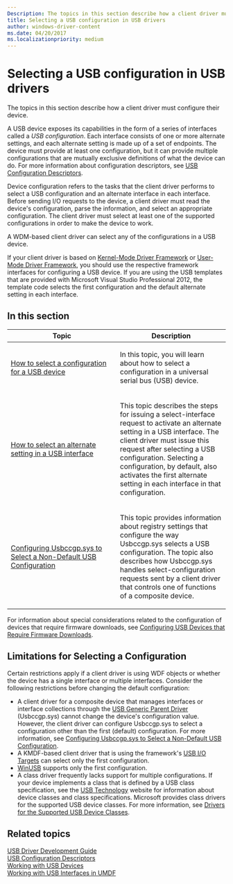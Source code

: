 ```yaml
---
Description: The topics in this section describe how a client driver must configure their device.
title: Selecting a USB configuration in USB drivers
author: windows-driver-content
ms.date: 04/20/2017
ms.localizationpriority: medium
---
```


# Selecting a USB configuration in USB drivers


The topics in this section describe how a client driver must configure their device.

A USB device exposes its capabilities in the form of a series of interfaces called a *USB configuration*. Each interface consists of one or more alternate settings, and each alternate setting is made up of a set of endpoints. The device must provide at least one configuration, but it can provide multiple configurations that are mutually exclusive definitions of what the device can do. For more information about configuration descriptors, see [USB Configuration Descriptors](usb-configuration-descriptors.md).

Device configuration refers to the tasks that the client driver performs to select a USB configuration and an alternate interface in each interface. Before sending I/O requests to the device, a client driver must read the device's configuration, parse the information, and select an appropriate configuration. The client driver must select at least one of the supported configurations in order to make the device to work.

A WDM-based client driver can select any of the configurations in a USB device.

If your client driver is based on [Kernel-Mode Driver Framework](https://docs.microsoft.com/windows-hardware/drivers/wdf/) or [User-Mode Driver Framework](https://docs.microsoft.com/windows-hardware/drivers/wdf/), you should use the respective framework interfaces for configuring a USB device. If you are using the USB templates that are provided with Microsoft Visual Studio Professional 2012, the template code selects the first configuration and the default alternate setting in each interface.

## In this section


<table>
<colgroup>
<col width="50%" />
<col width="50%" />
</colgroup>
<thead>
<tr class="header">
<th>Topic</th>
<th>Description</th>
</tr>
</thead>
<tbody>
<tr class="odd">
<td><p><a href="how-to-select-a-configuration-for-a-usb-device.md" data-raw-source="[How to select a configuration for a USB device](how-to-select-a-configuration-for-a-usb-device.md)">How to select a configuration for a USB device</a></p></td>
<td><p>In this topic, you will learn about how to select a configuration in a universal serial bus (USB) device.</p></td>
</tr>
<tr class="even">
<td><p><a href="select-a-usb-alternate-setting.md" data-raw-source="[How to select an alternate setting in a USB interface](select-a-usb-alternate-setting.md)">How to select an alternate setting in a USB interface</a></p></td>
<td><p>This topic describes the steps for issuing a select-interface request to activate an alternate setting in a USB interface. The client driver must issue this request after selecting a USB configuration. Selecting a configuration, by default, also activates the first alternate setting in each interface in that configuration.</p></td>
</tr>
<tr class="odd">
<td><p><a href="selecting-the-configuration-for-a-multiple-interface--composite--usb-d.md" data-raw-source="[Configuring Usbccgp.sys to Select a Non-Default USB Configuration](selecting-the-configuration-for-a-multiple-interface--composite--usb-d.md)">Configuring Usbccgp.sys to Select a Non-Default USB Configuration</a></p></td>
<td><p>This topic provides information about registry settings that configure the way Usbccgp.sys selects a USB configuration. The topic also describes how Usbccgp.sys handles select-configuration requests sent by a client driver that controls one of functions of a composite device.</p></td>
</tr>
</tbody>
</table>

 

For information about special considerations related to the configuration of devices that require firmware downloads, see [Configuring USB Devices that Require Firmware Downloads](configuring-usb-devices-that-require-firmware-downloads.md).

## Limitations for Selecting a Configuration


Certain restrictions apply if a client driver is using WDF objects or whether the device has a single interface or multiple interfaces. Consider the following restrictions before changing the default configuration:

-   A client driver for a composite device that manages interfaces or interface collections through the [USB Generic Parent Driver](usb-common-class-generic-parent-driver.md) (Usbccgp.sys) cannot change the device's configuration value. However, the client driver can configure Usbccgp.sys to select a configuration other than the first (default) configuration. For more information, see [Configuring Usbccgp.sys to Select a Non-Default USB Configuration](selecting-the-configuration-for-a-multiple-interface--composite--usb-d.md).
-   A KMDF-based client driver that is using the framework's [USB I/O Targets](https://msdn.microsoft.com/library/windows/hardware/ff544752) can select only the first configuration.
-   [WinUSB](winusb.md) supports only the first configuration.
-   A class driver frequently lacks support for multiple configurations. If your device implements a class that is defined by a USB class specification, see the [USB Technology](http://go.microsoft.com/fwlink/p/?linkid=8769) website for information about device classes and class specifications. Microsoft provides class drivers for the supported USB device classes. For more information, see [Drivers for the Supported USB Device Classes](supported-usb-classes.md).

## Related topics
[USB Driver Development Guide](usb-driver-development-guide.md)  
[USB Configuration Descriptors](usb-configuration-descriptors.md)  
[Working with USB Devices](https://msdn.microsoft.com/library/windows/hardware/ff553101)  
[Working with USB Interfaces in UMDF](https://msdn.microsoft.com/library/windows/hardware/ff561478)  



